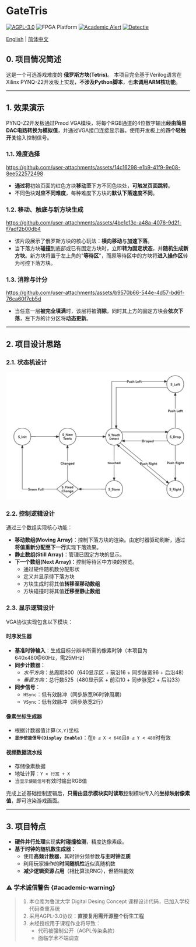 # **GateTris**
[![AGPL-3.0](https://img.shields.io/badge/License-AGPL%203.0-blue?logo=gnu)](LICENSE)
![FPGA Platform](https://img.shields.io/badge/FPGA-Xilinx-8716F?logo=xilinx)
[![Academic Alert](https://img.shields.io/badge/ACADEMIC_USE-RESTRICTED-red?logo=academia)](#academic-warning)
[![Detectie](https://img.shields.io/badge/Plagiarism_Detectie-ACTIEF-red)](#academic-warning)


[English](README.md) | [简体中文](README_zh.md)

## **0. 项目情况简述**
这是一个可选游戏难度的 **俄罗斯方块(Tetris)**。 本项目完全基于Verilog语言在Xilinx PYNQ-Z2开发板上实现，**不涉及Python脚本**，也**未调用ARM核功能**。

---

## **1. 效果演示**
PYNQ-Z2开发板通过Pmod VGA模块，将每个RGB通道的4位数字输出**经由简易DAC电路转换为模拟值**，并通过VGA接口连接显示器。使用开发板上的**四个轻触开关**输入控制信号。

### **1.1. 难度选择**
https://github.com/user-attachments/assets/14c16298-e1b9-41f9-9e08-8ee522572498

*   **通过将**初始页面的红色方块**移动至**下方不同色块处，**可触发页面跳转**。  
*   不同色块**对应不同难度**，每种难度下方块的**默认下落速度不同**。  

### **1.2. 移动、触底与新方块生成**
https://github.com/user-attachments/assets/4be1c13c-a48a-4076-9d2f-f7adf2b00db4

*   该片段展示了俄罗斯方块的核心玩法：**横向移动**与**加速下落**。  
*   当下落方块**碰撞**到底部或已有固定方块时，立即**转为固定状态**，并**随机生成新方块**。新方块将置于左上角的"**等待区**"，而原等待区中的方块将**进入操作区**转为可控下落方块。

### **1.3. 消除与计分**
https://github.com/user-attachments/assets/b9570b66-544e-4d57-bd6f-76ca60f7cb5d

*   当任意一层**被完全填满**时，该层将被**消除**，同时其上方的固定方块会**依次下落**，左下方的计分区将**动态更新**。 
 
---

## **2. 项目设计思路**
### **2.1. 状态机设计**
![状态机设计](./FSM.png)

### **2.2. 控制逻辑设计**
通过三个数组实现核心功能：  
*   **移动数组(Moving Array)**：控制下落方块的渲染。由定时器驱动刷新，通过**将值重新分配至下一行**实现下落效果。  
*   **静止数组(Still Array)**：管理已固定方块的显示。  
*   **下一个数组(Next Array)**：控制等待区中方块的预览。  
    - 通过硬件随机数分配形状  
    - 定义并显示待下落方块  
    - 方块生成时将其值**转移至移动数组**  
    - 方块碰撞时将其值**迁移至静止数组**  
  
### **2.3. 显示逻辑设计**
VGA协议实现包含以下模块：  
#### **时序发生器**  
- **基准时钟输入**：生成目标分辨率所需的像素时钟（本项目为640x480@60Hz，需25MHz）  
- **同步计数器**：  
  - *水平方向*：总周期800（640显示区 + 前沿16 + 同步脉宽96 + 后沿48）  
  - *垂直方向*：总行数525（480显示区 + 前沿10 + 同步脉宽2 + 后沿33）  
- **同步信号**：  
  - `HSync`：低有效脉冲（同步脉宽96时钟周期）  
  - `VSync`：低有效脉冲（同步脉宽2行）  

#### **像素坐标生成器**  
- 根据计数器值计算`(X,Y)`坐标  
- **`显示使能信号(Display Enable)`**：在`0 ≤ X < 640`且`0 ≤ Y < 480`时有效  

#### **视频数据流水线**  
- 存储像素数据  
- 地址计算：`Y × 行宽 + X`  
- 当`显示使能信号`有效时输出RGB值 

完成上述基础控制逻辑后，**只需由显示模块实时读取**控制模块传入的**坐标映射像素值**，即可渲染游戏画面。

---

## **3. 项目特点**
*   **硬件并行处理**实现**实时碰撞检测**，精度达像素级。  
*   **基于时钟的随机数生成器**：  
    - 使用**高频计数器**，其时钟分频参数**与主时钟互质**  
    - 利用玩家操作的**时间随机性**近似真随机数  
    - **减少逻辑资源占用**（相比算法RNG），但牺牲能效  


### ⚠️ 学术诚信警告 {#academic-warning}
> 1. 本仓库为鲁汶大学 Digital Desing Concept 课程设计代码，已加入学校代码查重系统  
> 2. 采用AGPL-3.0协议：**直接复用需开源整个衍生工程**  
> 3. 未经授权用于课程作业将导致：  
>    - 代码被强制公开（AGPL传染条款）  
>    - 面临学术不端调查



